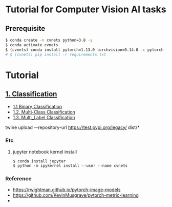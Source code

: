 # Tutorial for Computer Vision AI tasks

## Prerequisite

```bash
$ conda create -n cvnets python=3.8 -y
$ conda activate cvnets
$ (cvnets) conda install pytorch=1.13.0 torchvision=0.14.0 -c pytorch -y
# $ (cvnets) pip install -r requirements.txt
```

# Tutorial

## [1. Classification](./recognition_models/classification)

- [1.1 Binary Classification](./recognition_models/classification/binary_classification)
- [1.2. Multi-Class Classification](./recognition_models/classification/multi_class_classification)
- [1.3. Multi_Label Classification](./recognition_models/classification/multi_label_classification)

twine upload --repository-url https://test.pypi.org/legacy/ dist/*




### Etc

1. jupyter notebook kernel install
    ```
    $ conda install jupyter
    $ python -m ipykernel install --user --name cvnets
    ```

### Reference
- https://rwightman.github.io/pytorch-image-models
- https://github.com/KevinMusgrave/pytorch-metric-learning
- 